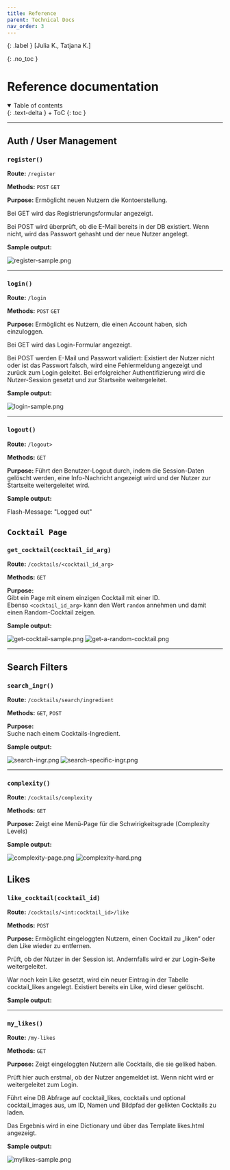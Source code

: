 ```yaml
---
title: Reference
parent: Technical Docs
nav_order: 3
---
```


{: .label }
[Julia K., Tatjana K.]

{: .no_toc }
# Reference documentation


<details open markdown="block">
{: .text-delta }
<summary>Table of contents</summary>
+ ToC
{: toc }
</details>

---

## Auth / User Management

### `register()`

**Route:** `/register`

**Methods:** `POST` `GET`

**Purpose:** Ermöglicht neuen Nutzern die Konto­erstellung.

Bei GET wird das Registrierungsformular angezeigt.

Bei POST wird überprüft, ob die E-Mail bereits in der DB existiert. Wenn nicht, wird das Passwort gehasht und der neue Nutzer angelegt.

**Sample output:**

![register-sample.png](images/register-sample.png)

---

### `login()`

**Route:** `/login`

**Methods:** `POST` `GET`

**Purpose:** Ermöglicht es Nutzern, die einen Account haben, sich einzuloggen.

Bei GET wird das Login-Formular angezeigt.

Bei POST werden E-Mail und Passwort validiert: Existiert der Nutzer nicht oder ist das Passwort falsch, wird eine Fehlermeldung angezeigt und zurück zum Login geleitet. Bei erfolgreicher Authentifizierung wird die Nutzer-Session gesetzt und zur Startseite weitergeleitet.

**Sample output:**

![login-sample.png](images/login-sample.png)

---

### `logout()`

**Route:** `/logout>`

**Methods:** `GET`

**Purpose:** Führt den Benutzer-Logout durch, indem die Session-Daten gelöscht werden, eine Info-Nachricht angezeigt wird und der Nutzer zur Startseite weitergeleitet wird.

**Sample output:**

Flash-Message: "Logged out"

## `Cocktail Page`

### `get_cocktail(cocktail_id_arg)`

**Route:** `/cocktails/<cocktail_id_arg>`

**Methods:** `GET`

**Purpose:**  
Gibt ein Page mit einem einzigen Cocktail mit einer ID.  
Ebenso `<cocktail_id_arg>` kann den Wert `random` annehmen und damit einen Random-Cocktail zeigen.

**Sample output:**

![get-cocktail-sample.png](images/get-cocktail-sample.png)
![get-a-random-cocktail.png](images/get-a-random-cocktail.png)

---

## Search Filters

### `search_ingr()`

**Route:** `/cocktails/search/ingredient`

**Methods:** `GET`, `POST`

**Purpose:**   
Suche nach einem Cocktails-Ingredient.

**Sample output:**

![search-ingr.png](images/search-ingr.png)
![search-specific-ingr.png](images/search-specific-ingr.png)

---

### `complexity()`

**Route:** `/cocktails/complexity`

**Methods:** `GET`

**Purpose:** Zeigt eine Menü-Page für die Schwirigkeitsgrade (Complexity Levels) 

**Sample output:**

![complexity-page.png](images/complexity-page.png)
![complexity-hard.png](images/complexity-hard.png)

## Likes

### `like_cocktail(cocktail_id)`

**Route:** `/cocktails/<int:cocktail_id>/like`

**Methods:** `POST`

**Purpose:** Ermöglicht eingeloggten Nutzern, einen Cocktail zu „liken“ oder den Like wieder zu entfernen.

Prüft, ob der Nutzer in der Session ist. Andernfalls wird er zur Login-Seite weitergeleitet.

War noch kein Like gesetzt, wird ein neuer Eintrag in der Tabelle cocktail_likes angelegt. Existiert bereits ein Like, wird dieser gelöscht. 

**Sample output:**

---

### `my_likes()`

**Route:** `/my-likes`

**Methods:** `GET`

**Purpose:** Zeigt eingeloggten Nutzern alle Cocktails, die sie geliked haben.

Prüft hier auch erstmal, ob der Nutzer angemeldet ist. Wenn nicht wird er weitergeleitet zum Login.

Führt eine DB Abfrage auf cocktail_likes, cocktails und optional cocktail_images aus, um ID, Namen und Bildpfad der gelikten Cocktails zu laden.

Das Ergebnis wird in eine Dictionary und über das Template likes.html angezeigt. 

**Sample output:**

![mylikes-sample.png](images/mylikes-sample.png)
